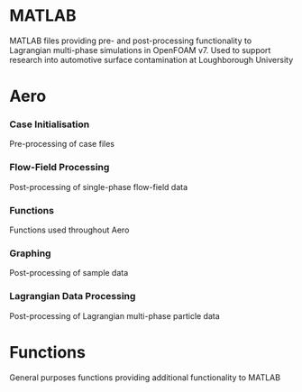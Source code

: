 # MATLAB

MATLAB files providing pre- and post-processing functionality to Lagrangian multi-phase simulations in OpenFOAM v7. Used to support research into automotive surface contamination at Loughborough University

# Aero

### Case Initialisation

Pre-processing  of case files

### Flow-Field Processing

Post-processing of single-phase flow-field data

### Functions

Functions used throughout Aero

### Graphing

Post-processing of sample data

### Lagrangian Data Processing

Post-processing of Lagrangian multi-phase particle data

# Functions

General purposes functions providing additional functionality to MATLAB

